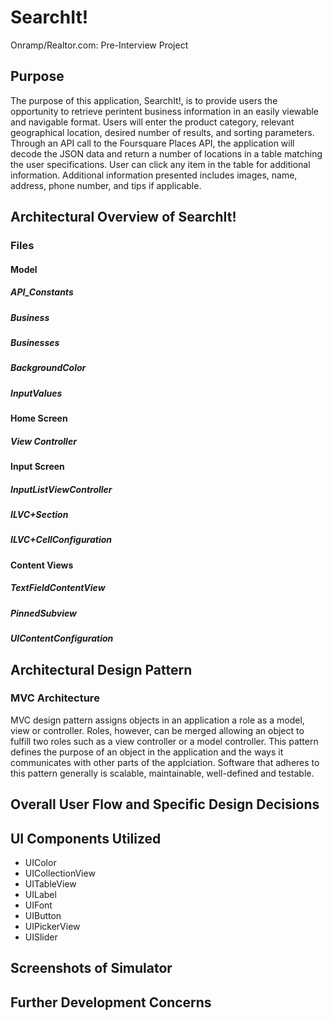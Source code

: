 # SearchIt!
Onramp/Realtor.com: Pre-Interview Project

## Purpose

The purpose of this application, SearchIt!, is to provide users the opportunity to retrieve perintent business information in an easily viewable and navigable format. Users will enter the product category, relevant geographical location, desired number of results, and sorting parameters. Through an API call to the Foursquare Places API, the application will decode the JSON data and return a number of locations in a table matching the user specifications. User can click any item in the table for additional information. Additional information presented includes images, name, address, phone number, and tips if applicable. 

## Architectural Overview of SearchIt!

### Files

#### **Model**

##### API_Constants

##### Business

##### Businesses

##### BackgroundColor

##### InputValues

#### **Home Screen**

##### View Controller

#### **Input Screen**

##### InputListViewController

##### ILVC+Section

##### ILVC+CellConfiguration

#### **Content Views**

##### TextFieldContentView

##### PinnedSubview

##### UIContentConfiguration


## Architectural Design Pattern

### MVC Architecture

MVC design pattern assigns objects in an application a role as a model, view or controller. Roles, however, can be merged allowing an object to fulfill two roles such as a view controller or a model controller. This pattern defines the purpose of an object in the application and the ways it communicates with other parts of the applciation. Software that adheres to this pattern generally is scalable, maintainable, well-defined and testable. 

## Overall User Flow and Specific Design Decisions

## UI Components Utilized

+ UIColor
+ UICollectionView
+ UITableView
+ UILabel
+ UIFont
+ UIButton
+ UIPickerView
+ UISlider

## Screenshots of Simulator

## Further Development Concerns


